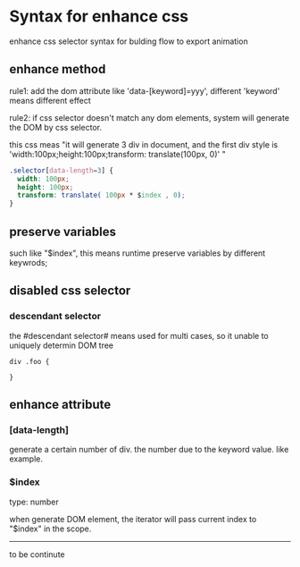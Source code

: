 # Syntax for enhance css

enhance css selector syntax for bulding flow to export animation


## enhance method

rule1: add the dom attribute like 'data-[keyword]=yyy', different 'keyword' means different effect

rule2: if css selector doesn't match any dom elements, system will generate the DOM by css selector.

this css meas "it will generate 3 div in document, and the first div style is 'width:100px;height:100px;transform: translate(100px, 0)' "

```css
.selector[data-length=3] {
  width: 100px;
  height: 100px;
  transform: translate( 100px * $index , 0);
}
```
##  preserve variables

such like "$index", this means runtime preserve variables by different keywrods;

## disabled css selector

### descendant selector

the #descendant selector# means used for multi cases, so  it unable to uniquely determin DOM tree 

```
div .foo {

}
```

## enhance attribute

### [data-length]

generate a certain number of div. the number due to the keyword value. like example.

### $index

type: number

when generate DOM element, the iterator will pass current index to "$index" in the scope.


-----

to be continute 
